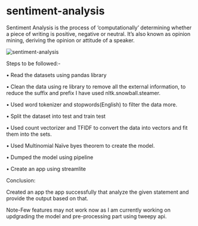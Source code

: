 # sentiment-analysis
Sentiment Analysis is the process of ‘computationally’ determining whether a piece of writing is positive, negative or neutral. 
It’s also known as opinion mining, deriving the opinion or attitude of a speaker.

![sentiment-analysis](https://user-images.githubusercontent.com/60652108/121798954-f7acb500-cc46-11eb-9994-5a6205405f7c.jpg)

Steps to be followed:-

•	Read the datasets using pandas library

•	Clean the data using re library to remove all the external information, to reduce the suffix and prefix I have used nltk.snowball.steamer.

•	Used word tokenizer and stopwords(English) to filter the data more.

•	Split the dataset into test and train test

•	Used count vectorizer and TFIDF to convert the data into vectors and fit them into the sets.

•	Used Multinomial Naïve byes theorem to create the model.

•	Dumped the model using pipeline

•	Create an app using streamlite 

Conclusion:

Created an app the app successfully that analyze the given statement and provide the output based on that.

Note-Few features may not work now as I am currently working on updgrading the model and pre-processing part using tweepy api.




